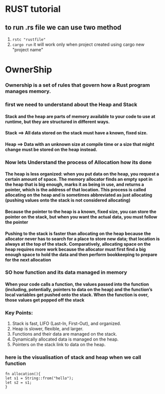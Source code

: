 # RUST tutorial

## to run .rs file we can use two method
1. ``rstc "rustfile" ``
2. ``cargo run`` it will work only when project created using cargo new "project name"


# OwnerShip 

### Ownership is a set of rules that govern how a Rust program manages memory.

### first we need to understand  about the Heap and Stack

#### Stack and the heap are parts of memory available to your code to use at runtime, but they are structured in different ways.
#### Stack ==> All data stored on the stack must have a known, fixed size. 
#### Heap ==> Data with an unknown size at compile time or a size that might change must be stored on the heap instead.

### Now lets Understand the process of Allocation how its done

#### The heap is less organized: when you put data on the heap, you request a certain amount of space. The memory allocator finds an empty spot in the heap that is big enough, marks it as being in use, and returns a pointer, which is the address of that location. This process is called allocating on the heap and is sometimes abbreviated as just allocating (pushing values onto the stack is not considered allocating)
#### Because the pointer to the heap is a known, fixed size, you can store the pointer on the stack, but when you want the actual data, you must follow the pointer

#### Pushing to the stack is faster than allocating on the heap because the allocator never has to search for a place to store new data; that location is always at the top of the stack. Comparatively, allocating space on the heap requires more work because the allocator must first find a big enough space to hold the data and then perform bookkeeping to prepare for the next allocation

### SO how function and its data managed in memory 

#### When your code calls a function, the values passed into the function (including, potentially, pointers to data on the heap) and the function’s local variables get pushed onto the stack. When the function is over, those values get popped off the stack


### Key Points:

1. Stack is fast, LIFO (Last-In, First-Out), and organized.
2. Heap is slower, flexible, and larger.
3. Functions and their data are managed on the stack.
4. Dynamically allocated data is managed on the heap.
5. Pointers on the stack link to data on the heap.


### here is the visualisation of stack and heap when we call function 


``` 
fn allocation(){
let s1 = String::from("hello");
let s2 = s1;
}
```





